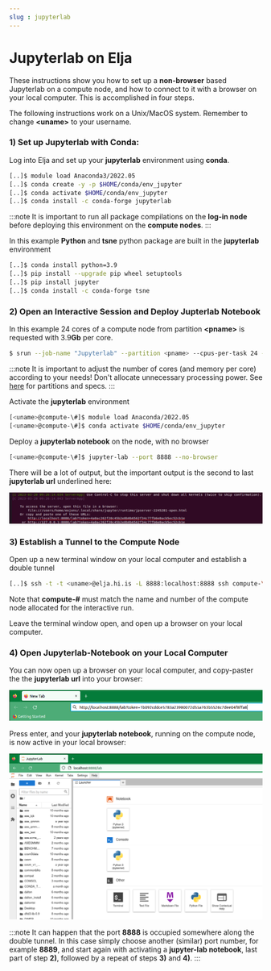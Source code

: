 ```yaml
---
slug : jupyterlab
---
```


# Jupyterlab on Elja

These instructions show you how to set up a **non-browser** based Jupyterlab on a compute node,
and how to connect to it with a browser on your local computer. This is accomplished in four steps.

The following instructions work on a Unix/MacOS system. Remember to change **<uname\>** to 
your username.

### 1) Set up Jupyterlab with Conda:

Log into Elja and set up your **jupyterlab** environment using **conda**. 

```bash
[..]$ module load Anaconda3/2022.05
[..]$ conda create -y -p $HOME/conda/env_jupyter
[..]$ conda activate $HOME/conda/env_jupyter
[..]$ conda install -c conda-forge jupyterlab
```

:::note
It is important to run all package compilations on the **log-in node** before deploying this environment on the **compute nodes**.
:::

In this example **Python** and **tsne** python package are built in the **jupyterlab** environment

```bash
[..]$ conda install python=3.9
[..]$ pip install --upgrade pip wheel setuptools
[..]$ pip install jupyter
[..]$ conda install -c conda-forge tsne
```

### 2) Open an Interactive Session and Deploy Jupterlab Notebook

In this example 24 cores of a compute node from partition **<pname\>** is requested with 3.9**Gb** per core.

```bash
$ srun --job-name "Jupyterlab" --partition <pname> --cpus-per-task 24 --mem-per-cpu 3900 --time 1-00:00:00 --pty bash
```

:::note
It is important to adjust the number of cores (and memory per core) according to your needs! Don't allocate unnecessary processing power. See [here](./hardware/01_partitions.md) for partitions and specs.
:::

Activate the **jupyterlab** environment
```bash
[<uname>@compute-\#]$ module load Anaconda/2022.05
[<uname>@compute-\#]$ conda activate $HOME/conda/env_jupyter
```

Deploy a **jupyterlab notebook** on the node, with no browser
```bash
[<uname>@compute-\#]$ jupyter-lab --port 8888 --no-browser
```

There will be a lot of output, but the important output is the second to last **jupyterlab url** underlined here:

![Example Jupyterlab](../assets/jlabexample.png)

### 3) Establish a Tunnel to the Compute Node

Open up a new terminal window on your local computer and establish a double tunnel 

```bash                                                                    
[..]$ ssh -t -t <uname>@elja.hi.is -L 8888:localhost:8888 ssh compute-\# -L 8888:localhost:8888
```

Note that **compute-\#** must match the name and number of the compute node allocated for the interactive run.

Leave the terminal window open, and open up a browser on your local computer.

### 4) Open Jupyterlab-Notebook on your Local Computer

You can now open up a browser on your local computer, and copy-paster the the **jupyterlab url** into your browser:

![Example Jupyterlab 2](../assets/jlabexample2.png)

Press enter, and your **jupyterlab notebook**, running on the compute node, is now active in your local browser:

![Example Jupyterlab 3](../assets/jlabexample3.png)

:::note
It can happen that the port **8888** is occupied somewhere along the double tunnel. In this case simply choose another (similar) port number, for example **8889**, and start again with activating a **jupyter-lab notebook**, last part of step **2)**, followed by a repeat of steps **3)** and **4)**.
:::


